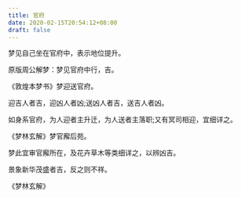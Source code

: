 ```yaml
---
title: 官府
date: 2020-02-15T20:54:12+08:00
draft: false
---
```


梦见自己坐在官府中，表示地位提升。

原版周公解梦：梦见官府中行，吉。

《敦煌本梦书》梦迎送官府。

迎吉人者吉，迎凶人者凶;送凶人者吉，送吉人者凶。

如身系官府，为人迎者主升迁，为人送者主落职;又有冥司相迎，宜细详之。

 《梦林玄解》梦官廨后苑。

梦此宜审官廨所在，及花卉草木等类细详之，以辨凶吉。

景象新华茂盛者吉，反之则不祥。

《梦林玄解》